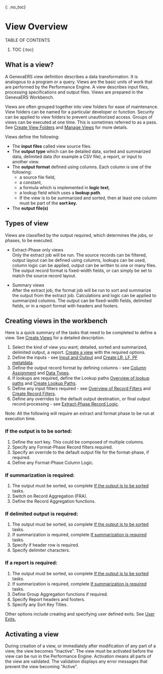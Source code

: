 {: .no_toc}
# View Overview

TABLE OF CONTENTS 
1. TOC
{:toc}  

## What is a view?

A GenevaERS view definition describes a data transformation. It is analogous to a program or a query. Views are the basic units of work that are performed by the Performance Engine. A view describes input files, processing specifications and output files. Views are prepared in the GenevaERS Workbench.

Views are often grouped together into view folders for ease of maintenance. View folders can be named for a particular developer or function. Security can be applied to view folders to prevent unauthorized access. Groups of views can be executed at one time. This is sometimes referred to as a pass. See [Create View Folders](./MetaData/CreateViewFolder.md) and [Manage Views](./MetaData/ManageViews.md) for more details.

Views define the following:

-   The **input files** called view source files.
-   The **output type** which can be detailed data, sorted and summarized data, delimited data (for example a CSV file), a report, or input to another view.
-   The **output format** defined using columns. Each column is one of the following:
    -   a source file field,
    -   a constant,
    -   a formula which is implemented in **logic text**,
    -   a lookup field which uses a **lookup path**.
    -   If the view is to be summarized and sorted, then at least one column must be part of the **sort key.**
-   The **output file(s)** 

## Types of view

Views are classified by the output required, which determines the jobs, or phases, to be executed.

- Extract-Phase only views  
  Only the extract job will be run. The source records can be filtered, output layout can be defined using columns, lookups can be used, column logic can be applied, output can be written to one or many files. The output record format is fixed-width fields, or can simply be set to match the source record layout.
- Summary views  
  After the extract job, the format job will be run to sort and summarize the output from the extract job. Calculations and logic can be applied to summarized columns. The output can be fixed-width fields, delimited fields, or in a report format with headers and footers.  
  
  <!-- See [Overview of summary views](./OverviewFormatViews.md). -->



## Creating views in the workbench

Here is a quick summary of the tasks that need to be completed to define a view. See [Create Views](./MetaData/CreateView.md) for a detailed description.

1) Select the kind of view you want; detailed, sorted and summarized, delimited output, a report. [Create a view](./MetaData/CreateView.md) with the required options.  
2) Define the inputs - see [Input and Output](./OverviewInputOutput.md) and [Create LR, LF, PF metatdata](./MetaData/CreateLRLFPFs.md).  
3) Define the output record format by defining columns - see [Column Assignment](./ColumnLogic.md) and [Data Types](./MetaData/DataTypes.md).  
4) If lookups are required, define the Lookup paths [Overview of lookup paths](./OverviewLookupPaths.md) and [Create Lookup Paths](./MetaData/CreateLookupPath.md).  
5) Define any input filters required - see [Overview of Record Filters](./OverviewRecordFilters.md) and [Create Record Filters](./MetaData/CreateRecordFilters.md).  
6) Define any overrides to the default output destination, or final output record processing - see [Extract-Phase Record Logic](../Reference/Workbench/LogicTextERLStatements.md).  
    
Note:  All the following will require an extract and format phase to be run at execution time.

### If the output is to be sorted:  

1) Define the sort key. This could be composed of multiple columns.  
2) Specify any Format-Phase Record filters required.  
3) Specify an override to the default output file for the format-phase, if required.  
4) Define any Format-Phase Column Logic.   
   
### If summarization is required:  

1)  The output must be sorted, so complete [If the output is to be sorted](#if-the-output-is-to-be-sorted) tasks.  
2)  Switch on Record Aggregation (FRA).  
3)  Define the Record Aggregation functions.  

### If delimited output is required:

1)  The output must be sorted, so complete [If the output is to be sorted](#if-the-output-is-to-be-sorted) tasks.  
2)  If summarization is required, complete [If summarization is required](#if-summarization-is-required) tasks.   
3)  Specify if header row is required.  
4)  Specify delimiter characters.

### If a report is required:

1)  The output must be sorted, so complete [If the output is to be sorted](#if-the-output-is-to-be-sorted) tasks.  
2)  If summarization is required, complete [If summarization is required](#if-summarization-is-required) tasks.   
3)  Define Group Aggregation functions if required.  
4)  Specify Report headers and footers.  
5)  Specify any Sort Key Titles.  

Other options include creating and specifying user defined exits.  See [User Exits.](./OverviewUserExits.md)

## Activating a view

During creation of a view, or immediately after modification of any part of a view, the view becomes "Inactive".  The view must be activated before the view can be run in the Performance Engine. Activation means all parts of the view are validated. The validation displays any error messages that prevent the view becoming "Active".
